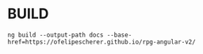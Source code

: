 # BUILD

    ng build --output-path docs --base-href=https://ofelipescherer.github.io/rpg-angular-v2/
